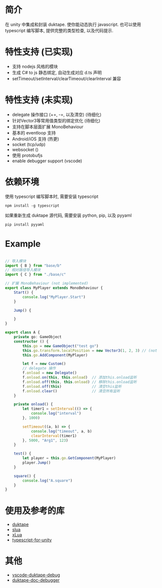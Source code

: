 
# 简介
在 unity 中集成和封装 duktape.
使你能动态执行 javascript. 
也可以使用 typescript 编写脚本, 提供完整的类型检查, 以及代码提示.


# 特性支持 (已实现)
* 支持 nodejs 风格的模块
* 生成 C# to js 静态绑定, 自动生成对应 d.ts 声明 
* setTimeout/setInterval/clearTimeout/clearInterval 兼容

# 特性支持 (未实现)
* delegate 操作接口 (+=, -=, 以及清空) (待细化)
* 针对Vector3等常用值类型的绑定优化 (待细化)
* 支持在脚本层面扩展 MonoBehaviour
* 基本的 eventloop 支持
* Android/iOS 支持 (热更)
* socket (tcp/udp)
* websocket ()
* 使用 protobufjs
* enable debugger support (vscode)

# 依赖环境
使用 typescript 编写脚本时, 需要安装 typescript
```shell
npm install -g typescript
```

如果重新生成 duktape 源代码, 需要安装 python, pip, 以及 pyyaml
```shell
pip install pyyaml
```

# Example

```ts

// 导入模块
import { B } from "base/b"
// 相对路径导入模块
import { C } from "./base/c"

// 扩展 MonoBehaviour (not implemented)
export class MyPlayer extends MonoBehaviour {
    Start() {
        console.log("MyPlayer.Start")
    }

    Jump() {

    }
}

export class A {
    private go: GameObject
    constructor () {
        this.go = new GameObject("test go")
        this.go.transform.localPosition = new Vector3(1, 2, 3) // (not implemented)
        this.go.AddComponent(MyPlayer) 

        let f = new Custom()
        // delegate 操作 
        f.onload = new Delegate()
        f.onload.on(this, this.onload)  // 添加this.onload监听
        f.onload.off(this, this.onload) // 移除this.onload监听
        f.onload.off(this)              // 清空this监听
        f.onload.clear()                // 清空所有监听
    }

    private onload() {
        let timer1 = setInterval(() => {
            console.log("interval")
        }, 1000)

        setTimeout((a, b) => {
            console.log("timeout", a, b)
            clearInterval(timer1)
        }, 5000, "Arg1", 123)
    }

    test() {
        let player = this.go.GetComponent(MyPlayer)
        player.Jump()
    }

    square() {
        console.log("A.square")
    }
}

```

# 使用及参考的库

* [duktape](https://github.com/svaarala/duktape)
* [slua](https://github.com/pangweiwei/slua)
* [xLua](https://github.com/Tencent/xLua)
* [typescript-for-unity](https://github.com/SpiralP/typescript-for-unity)

# 其他

* [vscode-duktape-debug](https://github.com/harold-b/vscode-duktape-debug)
* [duktape-doc-debugger](https://github.com/svaarala/duktape/blob/master/doc/debugger.rst)

